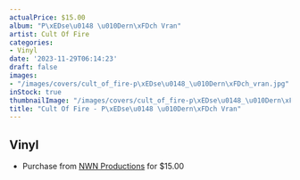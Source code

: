 ```yaml
---
actualPrice: $15.00
album: "P\xEDse\u0148 \u010Dern\xFDch Vran"
artist: Cult Of Fire
categories:
- Vinyl
date: '2023-11-29T06:14:23'
draft: false
images:
- "/images/covers/cult_of_fire-p\xEDse\u0148_\u010Dern\xFDch_vran.jpg"
inStock: true
thumbnailImage: "/images/covers/cult_of_fire-p\xEDse\u0148_\u010Dern\xFDch_vran-thumb.jpg"
title: "Cult Of Fire - P\xEDse\u0148 \u010Dern\xFDch Vran"
---
```


## Vinyl
* Purchase from [NWN Productions](http://shop.nwnprod.com/index.php?route=product/product&path=76&product_id=33701&sort=pd.name&order=ASC) for $15.00
